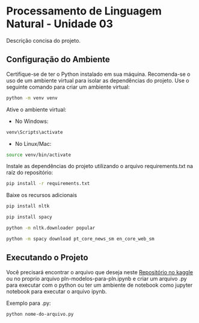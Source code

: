 # Processamento de Linguagem Natural - Unidade 03

Descrição concisa do projeto.

## Configuração do Ambiente

Certifique-se de ter o Python instalado em sua máquina. Recomenda-se o uso de um ambiente virtual para isolar as dependências do projeto. Use o seguinte comando para criar um ambiente virtual:

```bash
python -m venv venv
```

Ative o ambiente virtual:

- No Windows:

```bash
venv\Scripts\activate
```

- No Linux/Mac:

```bash
source venv/bin/activate
```

Instale as dependências do projeto utilizando o arquivo requirements.txt na raíz do repositório:

```bash
pip install -r requirements.txt
```

Baixe os recursos adicionais

```bash
pip install nltk

pip install spacy

python -m nltk.downloader popular

python -m spacy download pt_core_news_sm en_core_web_sm
```

## Executando o Projeto

Você precisará encontrar o arquivo que deseja neste [Repositório no kaggle](https://www.kaggle.com/code/mariagabrielareis/pln-modelos-para-pln/notebook) ou no proprio arquivo pln-modelos-para-pln.ipynb e criar um arquivo .py para executar com o python ou ter um ambiente de notebook como jupyter notebook para executar o arquivo ipynb.

Exemplo para .py:

```bash
python nome-do-arquivo.py
```
